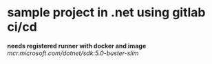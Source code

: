 # sample project in .net using gitlab ci/cd

**needs registered runner with docker and image**
_mcr.microsoft.com/dotnet/sdk:5.0-buster-slim_
